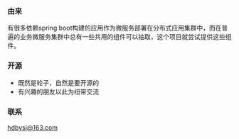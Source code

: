 ### 由来
有很多依赖spring boot构建的应用作为微服务部署在分布式应用集群中，而在普遍的业务微服务集群中总有一些共用的组件可以抽取，这个项目就尝试提供这些组件。
### 开源
* 既然是轮子，自然是要开源的
* 有兴趣的朋友以此为纽带交流

### 联系
hdbysj@163.com
